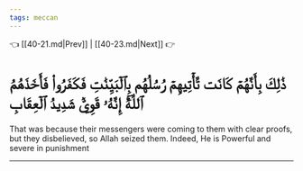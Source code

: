 ```yaml
---
tags: meccan
---
```


👈 [[40-21.md|Prev]] | [[40-23.md|Next]] 👉

# ذَٰلِكَ بِأَنَّهُمۡ كَانَت تَّأۡتِيهِمۡ رُسُلُهُم بِٱلۡبَيِّنَٰتِ فَكَفَرُواْ فَأَخَذَهُمُ ٱللَّهُۚ إِنَّهُۥ قَوِيّٞ شَدِيدُ ٱلۡعِقَابِ

That was because their messengers were coming to them with clear proofs, but they disbelieved, so Allah seized them. Indeed, He is Powerful and severe in punishment

---

